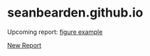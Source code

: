 # seanbearden.github.io

Upcoming report: [figure example](plotly-figures/duration_weeks_calc_perc_recent.html)

[New Report](defaults_4_6_10_v3/default_4_6_10_v3.md)